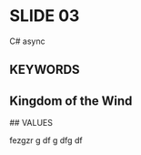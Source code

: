 # SLIDE 03

C# async

## KEYWORDS

  <h2>Kingdom of the Wind</h2>
	          <a href="images/fulls/05.jpg"></a>
## VALUES

fezgzr
g
df
g
dfg
df